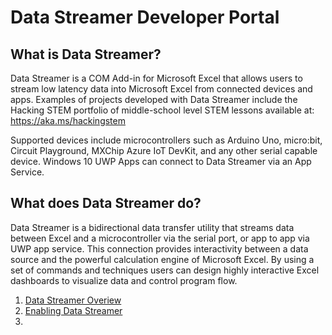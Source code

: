 # Data Streamer Developer Portal
## What is Data Streamer? 
Data Streamer is a COM Add-in for Microsoft Excel that allows users to stream low latency data into Microsoft Excel from connected devices and apps. Examples of projects developed with Data Streamer include the Hacking STEM portfolio of middle-school level STEM lessons available at: https://aka.ms/hackingstem 

Supported devices include microcontrollers such as Arduino Uno, micro:bit, Circuit Playground, MXChip Azure IoT DevKit, and any other serial capable device. Windows 10 UWP Apps can connect to Data Streamer via an App Service. 
## What does Data Streamer do? 
Data Streamer is a bidirectional data transfer utility that streams data between Excel and a microcontroller via the serial port, or app to app via UWP app service. This connection provides interactivity between a data source and the powerful calculation engine of Microsoft Excel. By using a set of commands and techniques users can design highly interactive Excel dashboards to visualize data and control program flow. 

1. [Data Streamer Overiew]()
2. [Enabling Data Streamer]()
3. 